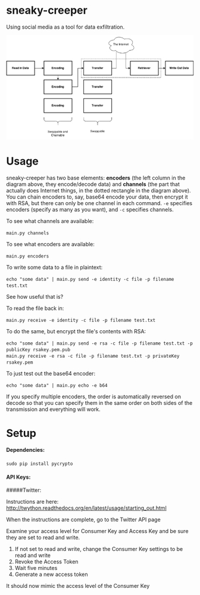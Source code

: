 # sneaky-creeper
Using social media as a tool for data exfiltration.

![diagram](sneaky_creeper_diagram.png)

Usage
=====

sneaky-creeper has two base elements: **encoders** (the left column in the diagram above, they encode/decode data) and **channels** (the part that actually does Internet things, in the dotted rectangle in the diagram above). You can chain encoders to, say, base64 encode your data, then encrypt it with RSA, but there can only be one channel in each command. `-e` specifies encoders (specify as many as you want), and `-c` specifies channels.

To see what channels are available:

`main.py channels`

To see what encoders are available:

`main.py encoders`

To write some data to a file in plaintext:

`echo "some data" | main.py send -e identity -c file -p filename test.txt`

See how useful that is?

To read the file back in:

`main.py receive -e identity -c file -p filename test.txt`

To do the same, but encrypt the file's contents with RSA:

`echo "some data" | main.py send -e rsa -c file -p filename test.txt -p publicKey rsakey.pem.pub`  
`main.py receive -e rsa -c file -p filename test.txt -p privateKey rsakey.pem`

To just test out the base64 encoder:

`echo "some data" | main.py echo -e b64`

If you specify multiple encoders, the order is automatically reversed on decode so that you can specify them in the same order on both sides of the transmission and everything will work.


Setup
=====

#### Dependencies:

`sudo pip install pycrypto`

#### API Keys:

#####Twitter:

Instructions are here: http://twython.readthedocs.org/en/latest/usage/starting_out.html

When the instructions are complete, go to the Twitter API page

Examine your access level for Consumer Key and Access Key and be sure they are set to read and write.

1. If not set to read and write, change the Consumer Key settings to be read and write
2. Revoke the Access Token
3. Wait five minutes
4. Generate a new access token

It should now mimic the access level of the Consumer Key
